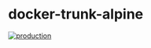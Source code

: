 # docker-trunk-alpine

[![production][badge-gh-actions-production]][link-gh-actions-production]

[badge-gh-actions-production]: https://github.com/g3rhard/docker-trunk-alpine/actions/workflows/production.yml/badge.svg?branch=production
[link-gh-actions-production]: https://github.com/g3rhard/docker-trunk-alpine/actions?query=workflow%3Aproduction
